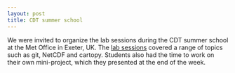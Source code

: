 ```yaml
---
layout: post
title: CDT summer school
---
```

We were invited to organize the lab sessions during the CDT summer school at the
Met Office in Exeter, UK. The [lab sessions](https://github.com/escience-academy/2018-06-25-UK-MetOffice-Summer-school)
covered a range of topics such as git, NetCDF and cartopy. Students also had
the time to work on their own mini-project, which they presented at the end of
the week.
